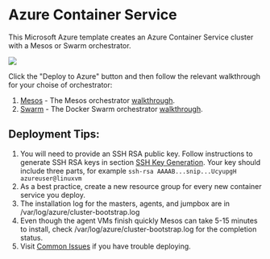 # Azure Container Service

This Microsoft Azure template creates an Azure Container Service cluster with a Mesos or Swarm orchestrator.

<a href="https://portal.azure.com/#create/Microsoft.Template/uri/https%3A%2F%2Fraw.githubusercontent.com%2FAzure%2Fazure-quickstart-templates%2Fmaster%2F101-acs-mesos%2Fazuredeploy.json" target="_blank"><img src="http://azuredeploy.net/deploybutton.png"/></a>

Click the "Deploy to Azure" button and then follow the relevant walkthrough for your choise of orchestrator:

1. [Mesos](https://github.com/Azure/azure-quickstart-templates/blob/master/101-acs-mesos/docs/MesosWalkthrough.md) - The Mesos orchestrator [walkthrough](https://github.com/Azure/azure-quickstart-templates/blob/master/101-acs-mesos/docs/MesosWalkthrough.md).
2. [Swarm](https://github.com/Azure/azure-quickstart-templates/blob/master/101-acs-swarm/docs/SwarmWalkthrough.md) - The Docker Swarm orchestrator [walkthrough](https://github.com/Azure/azure-quickstart-templates/blob/master/101-acs-swarm/docs/SwarmWalkthrough.md).

## Deployment Tips:
1. You will need to provide an SSH RSA public key.  Follow instructions to generate SSH RSA keys in section [SSH Key Generation](https://github.com/Azure/azure-quickstart-templates/blob/master/101-acs-mesos/docs/SSHKeyManagement.md#ssh-key-generation).  Your key should include three parts, for example ```ssh-rsa AAAAB...snip...UcyupgH azureuser@linuxvm```
2. As a best practice, create a new resource group for every new container service you deploy.
3. The installation log for the masters, agents, and jumpbox are in /var/log/azure/cluster-bootstrap.log
4. Even though the agent VMs finish quickly Mesos can take 5-15 minutes to install, check /var/log/azure/cluster-bootstrap.log for the completion status.
5. Visit [Common Issues](https://github.com/Azure/azure-quickstart-templates/blob/master/101-acs-mesos/docs/CommonIssues.md) if you have trouble deploying.

